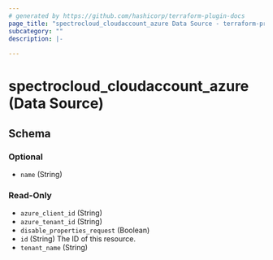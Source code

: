 ```yaml
---
# generated by https://github.com/hashicorp/terraform-plugin-docs
page_title: "spectrocloud_cloudaccount_azure Data Source - terraform-provider-spectrocloud"
subcategory: ""
description: |-
  
---
```


# spectrocloud_cloudaccount_azure (Data Source)





<!-- schema generated by tfplugindocs -->
## Schema

### Optional

- `name` (String)

### Read-Only

- `azure_client_id` (String)
- `azure_tenant_id` (String)
- `disable_properties_request` (Boolean)
- `id` (String) The ID of this resource.
- `tenant_name` (String)
